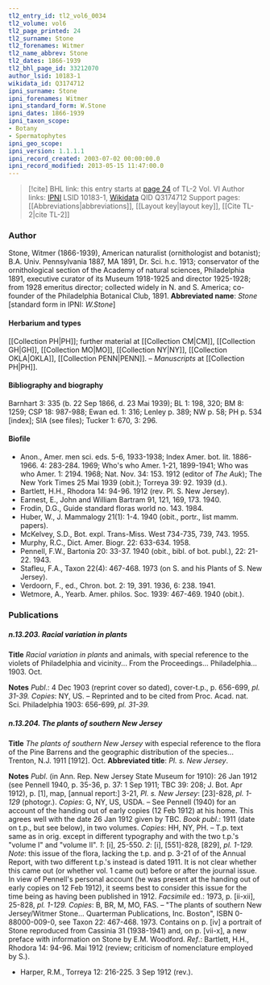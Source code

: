 ```yaml
---
tl2_entry_id: tl2_vol6_0034
tl2_volume: vol6
tl2_page_printed: 24
tl2_surname: Stone
tl2_forenames: Witmer
tl2_name_abbrev: Stone
tl2_dates: 1866-1939
tl2_bhl_page_id: 33212070
author_lsid: 10183-1
wikidata_id: Q3174712
ipni_surname: Stone
ipni_forenames: Witmer
ipni_standard_form: W.Stone
ipni_dates: 1866-1939
ipni_taxon_scope: 
- Botany
- Spermatophytes
ipni_geo_scope: 
ipni_version: 1.1.1.1
ipni_record_created: 2003-07-02 00:00:00.0
ipni_record_modified: 2013-05-15 11:47:00.0
---
```


> [!cite] BHL link: this entry starts at [page 24](https://www.biodiversitylibrary.org/page/33212070) of TL-2 Vol. VI
> Author links: [IPNI](https://www.ipni.org/a/10183-1) LSID 10183-1, [Wikidata](https://www.wikidata.org/wiki/Q3174712) QID Q3174712
> Support pages: [[Abbreviations|abbreviations]], [[Layout key|layout key]], [[Cite TL-2|cite TL-2]]

### Author

Stone, Witmer (1866-1939), American naturalist (ornithologist and botanist); B.A. Univ. Pennsylvania 1887, MA 1891, Dr. Sci. h.c. 1913; conservator of the ornithological section of the Academy of natural sciences, Philadelphia 1891, executive curator of its Museum 1918-1925 and director 1925-1928; from 1928 emeritus director; collected widely in N. and S. America; co-founder of the Philadelphia Botanical Club, 1891. 
**Abbreviated name**: *Stone* \[standard form in IPNI: *W.Stone*\]

#### Herbarium and types

[[Collection PH|PH]]; further material at [[Collection CM|CM]], [[Collection GH|GH]], [[Collection MO|MO]], [[Collection NY|NY]], [[Collection OKLA|OKLA]], [[Collection PENN|PENN]]. – *Manuscripts* at [[Collection PH|PH]].

#### Bibliography and biography

Barnhart 3: 335 (b. 22 Sep 1866, d. 23 Mai 1939); BL 1: 198, 320; BM 8: 1259; CSP 18: 987-988; Ewan ed. 1: 316; Lenley p. 389; NW p. 58; PH p. 534 \[index\]; SIA (see files); Tucker 1: 670, 3: 296.

#### Biofile

- Anon., Amer. men sci. eds. 5-6, 1933-1938; Index Amer. bot. lit. 1886-1966. 4: 283-284. 1969; Who's who Amer. 1-21, 1899-1941; Who was who Amer. 1: 2194. 1968; Nat. Nov. 34: 153. 1912 (editor of *The Auk*); The New York Times 25 Mai 1939 (obit.); Torreya 39: 92. 1939 (d.).
- Bartlett, H.H., Rhodora 14: 94-96. 1912 (rev. Pl. S. New Jersey).
- Earnest, E., John and William Bartram 91, 121, 169, 173. 1940.
- Frodin, D.G., Guide standard floras world no. 143. 1984.
- Huber, W., J. Mammalogy 21(1): 1-4. 1940 (obit., portr., list mamm. papers).
- McKelvey, S.D., Bot. expl. Trans-Miss. West 734-735, 739, 743. 1955.
- Murphy, R.C., Dict. Amer. Biogr. 22: 633-634. 1958.
- Pennell, F.W., Bartonia 20: 33-37. 1940 (obit., bibl. of bot. publ.), 22: 21-22. 1943.
- Stafleu, F.A., Taxon 22(4): 467-468. 1973 (on S. and his Plants of S. New Jersey).
- Verdoorn, F., ed., Chron. bot. 2: 19, 391. 1936, 6: 238. 1941.
- Wetmore, A., Yearb. Amer. philos. Soc. 1939: 467-469. 1940 (obit.).

### Publications

##### n.13.203. Racial variation in plants

**Title**
*Racial variation in plants* and animals, with special reference to the violets of Philadelphia and vicinity... From the Proceedings... Philadelphia... 1903. Oct.

**Notes**
*Publ*.: 4 Dec 1903 (reprint cover so dated), cover-t.p., p. 656-699, *pl. 31-39. Copies*: NY, US. – Reprinted and to be cited from Proc. Acad. nat. Sci. Philadelphia 1903: 656-699, *pl. 31-39.*

##### n.13.204. The plants of southern New Jersey

**Title**
*The plants of southern New Jersey* with especial reference to the flora of the Pine Barrens and the geographic distribution of the species... Trenton, N.J. 1911 \[1912\]. Oct.
**Abbreviated title**: *Pl. s. New Jersey*.

**Notes**
*Publ*. (in Ann. Rep. New Jersey State Museum for 1910): 26 Jan 1912 (see Pennell 1940, p. 35-36, p. 37: 1 Sep 1911; TBC 39: 208; J. Bot. Apr 1912), p. \[1\], map, \[annual report:\] 3-21, *Pl. s. New Jersey*: \[23\]-828, *pl. 1-129* (photogr.). *Copies*: G, NY, US, USDA. – See Pennell (1940) for an account of the handing out of early copies (12 Feb 1912) at his home. This agrees well with the date 26 Jan 1912 given by TBC.
*Book publ*.: 1911 (date on t.p., but see below), in two volumes. *Copies*: HH, NY, PH. – T.p. text same as in orig. except in different typography and with the two t.p.'s "volume I" and "volume II".
*1*: \[i\], 25-550.
*2*: \[i\], \[551\]-828, \[829\], *pl. 1-129.*
*Note*: this issue of the flora, lacking the t.p. and p. 3-21 of of the Annual Report, with two different t.p.'s instead is dated 1911. It is not clear whether this came out (or whether vol. 1 came out) before or after the journal issue. In view of Pennell's personal account (he was present at the handing out of early copies on 12 Feb 1912), it seems best to consider this issue for the time being as having been published in 1912.
*Facsimile* ed.: 1973, p. \[ii-xii\], 25-828, *pl. 1-129. Copies*: B, BR, M, MO, FAS. – "The plants of southern New Jersey/Witmer Stone... Quarterman Publications, Inc. Boston", ISBN 0-88000-009-0, see Taxon 22: 467-468. 1973. Contains on p. \[iv\] a portrait of Stone reproduced from Cassinia 31 (1938-1941) and, on p. \[vii-x\], a new preface with information on Stone by E.M. Woodford.
*Ref*.: Bartlett, H.H., Rhodora 14: 94-96. Mai 1912 (review; criticism of nomenclature employed by S.).
- Harper, R.M., Torreya 12: 216-225. 3 Sep 1912 (rev.).

